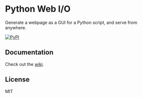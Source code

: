 # Python Web I/O
 Generate a webpage as a GUI for a Python script, and serve from anywhere.

[![PyPI](https://img.shields.io/pypi/v/python-web-io?style=flat-square)](https://pypi.org/project/python-web-io/)

## Documentation
Check out the [wiki](https://github.com/Cutwell/python-web-io/wiki).

## License
MIT
